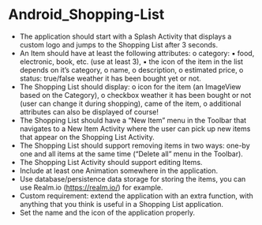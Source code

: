 # Android_Shopping-List

- The application should start with a Splash Activity that displays a custom logo and jumps to
the Shopping List after 3 seconds.
- An Item should have at least the following attributes:
  o category:
    ▪ food, electronic, book, etc. (use at least 3),
    ▪ the icon of the item in the list depends on it’s category,
  o name,
  o description,
  o estimated price,
  o status: true/false weather it has been bought yet or not.
- The Shopping List should display:
  o icon for the item (an ImageView based on the Category),
  o checkbox weather it has been bought or not (user can change it during shopping), came of the item,
  o additional attributes can also be displayed of course!
- The Shopping List should have a “New Item” menu in the Toolbar that navigates to a New Item Activity where the user can pick up new items that appear on the Shopping List Activity.
- The Shopping List should support removing items in two ways: one-by one and all items at the same time (“Delete all” menu in the Toolbar).
- The Shopping List Activity should support editing Items.
- Include at least one Animation somewhere in the application.
- Use database/persistence data storage for storing the items, you can use Realm.io (https://realm.io/) for example.
- Custom requirement: extend the application with an extra function, with anything that you think is useful in a Shopping List application.
- Set the name and the icon of the application properly.
